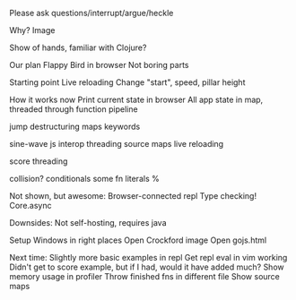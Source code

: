 Please ask questions/interrupt/argue/heckle

Why?
  Image

Show of hands, familiar with Clojure?

Our plan
  Flappy Bird in browser
  Not boring parts

Starting point
  Live reloading
    Change "start", speed, pillar height

How it works now
  Print current state in browser
  All app state in map, threaded through function pipeline

jump
  destructuring
  maps
  keywords

sine-wave
  js interop
  threading
  source maps
  live reloading

score
  threading

collision?
  conditionals
  some
  fn literals
  %

Not shown, but awesome:
  Browser-connected repl
  Type checking!
  Core.async


Downsides:
  Not self-hosting, requires java

Setup
  Windows in right places
  Open Crockford image
  Open gojs.html


Next time:
  Slightly more basic examples in repl
  Get repl eval in vim working
  Didn't get to score example, but if I had, would it have added much?
  Show memory usage in profiler
  Throw finished fns in different file
  Show source maps 
